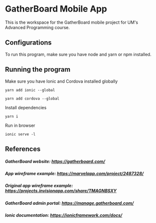 # GatherBoard Mobile App

This is the workspace for the GatherBoard mobile project for UM's Advanced Programming course. 

## Configurations
To run this program, make sure you have node and yarn or npm installed.

## Running the program
Make sure you have Ionic and Cordova installed globally

`yarn add ionic --global`

`yarn add cordova --global`

Install dependencies

`yarn i` 

Run in browser

`ionic serve -l`

## References
##### GatherBoard website: https://gatherboard.com/
##### App wireframe example: https://marvelapp.com/project/2487328/
##### Original app wireframe example: https://projects.invisionapp.com/share/TMAGNBSXY
##### GatherBoard admin portal: https://manage.gatherboard.com/
##### Ionic documentation: https://ionicframework.com/docs/
